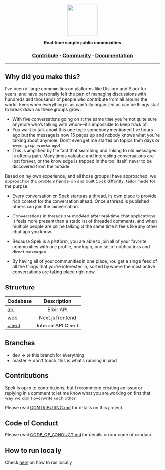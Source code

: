 <a href="https://dogehouse.tv"><p align="center">
<img height=100 src="https://raw.githubusercontent.com/irere123/spek/master/.assets/logo.svg"/>

</p></a>
<p align="center">
  <strong>Real-time simple public communities</strong>
</p>

<h3 align="center">
  <a href="https://github.com/irere123/spek/blob/master/CONTRIBUTING.md">Contribute</a>
  <span> · </span>
  <a href="https://spek.vercel.app/c/08b4f551-5797-4a9a-9dd5-52a6b8157e9e">Community</a>
  <span> · </span>
  <a href="https://github.com/irere123/spek/docs">Documentation</a>
</h3>

---

## Why did you make this?

I’ve been in large communities on platforms like Discord and Slack for years, and have personally felt the pain of managing discussions with hundreds and thousands of people who contribute from all around the world. Even when everything is as carefully organized as can be things start to break down as these groups grow:

- With five conversations going on at the same time you’re not quite sure anymore who’s talking with whom—it’s impossible to keep track of.
- You want to talk about this one topic somebody mentioned five hours ago but the message is now 15 pages up and nobody knows what you’re talking about anymore. Don’t even get me started on topics from days or even, gasp, weeks ago!
- This is amplified by the fact that searching and linking to old messages is often a pain. Many times valuable and interesting conversations are lost forever, or the knowledge is trapped in the tool itself, never to be discovered from the outside.

Based on my own experience, and all those groups I have approached, we approached the problem hands-on and built [Spek](https://spek.vercel.app) diffently, tailor made for the purpse:

- Every conversation on Spek starts as a thread, its own place to provide rich context for the conversation ahead. Once a thread is published others can join the conversation.

- Conversations in threads are modeled after real-time chat applications. It feels more present than a static list of threaded comments, and when multiple people are online talking at the same time it feels like any other chat app you know.

- Because Spek is a platform, you are able to join all of your favorite communities with one profile, one login, one set of notifications and direct messages.

- By having all of your communities in one place, you get a single feed of all the things that you’re interested in, sorted by where the most active conversations are taking place right now.

## Structure

| Codebase                  |     Description     |
| :------------------------ | :-----------------: |
| [api](api)                |     Elixir API      |
| [web](apps/web)           |  Next.js frontend   |
| [client](packages/client) | Internal API Client |

## Branches

- dev -> pr this branch for everything
- master -> don't touch, this is what's running in prod

## Contributions

Spek is open to contributions, but I recommend creating an issue or replying in a comment to let me know what you are working on first that way we don't overwrite each other.

Please read [CONTRIBUTING.md](https://github.com/irere123/spek/blob/master/CONTRIBUTING.md) for details on this project.

## Code of Conduct

Please read [CODE_OF_CONDUCT.md](https://github.com/irere123/spek/blob/master/CODE_OF_CONDUCT.md) for details on our code of conduct.

## How to run locally

Check <a href="https://github.com/irere123/spek/blob/maaster/CONTRIBUTING.md#quickstart-local-frontend-development">here</a> on how to run locally</a>
